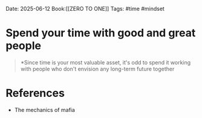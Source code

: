 Date: 2025-06-12
Book:[[ZERO TO ONE]]
Tags: #time #mindset 

# Spend your time with good and great people

>*Since time is your most valuable asset, it's odd to spend it working with people who don't envision any long-term future together 
# References 
- The mechanics of mafia 